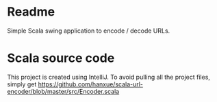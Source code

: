 Readme
=================

Simple Scala swing application to encode / decode URLs.

Scala source code
=================
This project is created using IntelliJ. To avoid pulling all the project files, simply get https://github.com/hanxue/scala-url-encoder/blob/master/src/Encoder.scala
